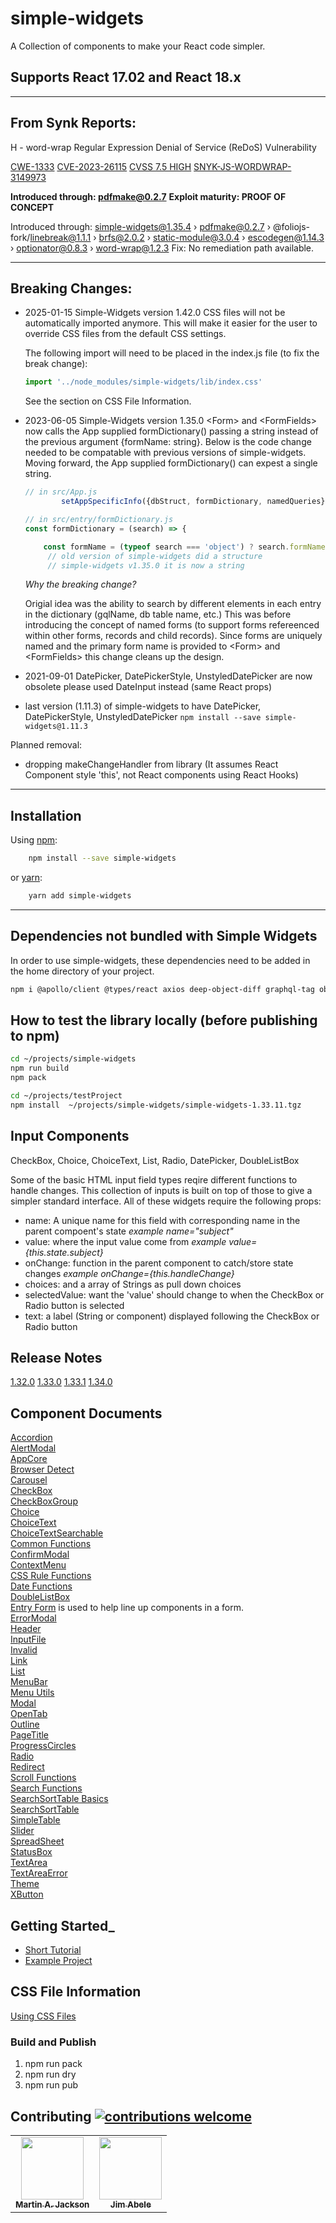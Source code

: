 # simple-widgets

A Collection of components to make your React code simpler.

## Supports React 17.02 and React 18.x

---------------------

## From Synk Reports:

H - word-wrap Regular Expression Denial of Service (ReDoS) Vulnerability

[CWE-1333](https://cwe.mitre.org/data/definitions/1333.html)
[CVE-2023-26115](https://www.cve.org/CVERecord?id=CVE-2023-26115)
[CVSS 7.5 HIGH](https://www.first.org/cvss/calculator/3.1#CVSS:3.1/AV:N/AC:L/PR:N/UI:N/S:U/C:N/I:N/A:H/E:P)
[SNYK-JS-WORDWRAP-3149973](https://app.snyk.io/vuln/SNYK-JS-WORDWRAP-3149973)

**Introduced through: pdfmake@0.2.7**
**Exploit maturity: PROOF OF CONCEPT**

Introduced through: simple-widgets@1.35.4 › pdfmake@0.2.7 › @foliojs-fork/linebreak@1.1.1 › brfs@2.0.2 › static-module@3.0.4 › escodegen@1.14.3 › optionator@0.8.3 › word-wrap@1.2.3
Fix: No remediation path available.

---------------------

## Breaking Changes:

- 2025-01-15 Simple-Widgets version 1.42.0 CSS files will not be automatically imported anymore.  This will make it easier for the user to override CSS files from the default CSS settings.

    The following import will need to be placed in the index.js file (to fix the break change):

    ```js
    import '../node_modules/simple-widgets/lib/index.css'
    ```

    See the section on CSS File Information.

- 2023-06-05 Simple-Widgets version 1.35.0  \<Form> and \<FormFields> now calls the App supplied formDictionary() passing a string
    instead of the previous argument {formName: string}. Below is the code change needed to be compatable with previous versions of simple-widgets. Moving forward, the App supplied formDictionary() can expest a single string.

    ```js
    // in src/App.js
            setAppSpecificInfo({dbStruct, formDictionary, namedQueries})

    // in src/entry/formDictionary.js
    const formDictionary = (search) => {

        const formName = (typeof search === 'object') ? search.formName : formName
         // old version of simple-widgets did a structure
         // simple-widgets v1.35.0 it is now a string
    ```

    *Why the breaking change?*

    Origial idea was the ability to search by different elements in each entry in the dictionary (gqlName, db table name, etc.)  This was before introducing the concept of named forms (to support forms refereenced within other forms, records and child records).
    Since forms are uniquely named and the primary form name is provided to \<Form> and \<FormFields> this change cleans up the design.

- 2021-09-01   DatePicker, DatePickerStyle, UnstyledDatePicker are now obsolete  please used DateInput instead (same React props)
- last version (1.11.3) of simple-widgets to have DatePicker, DatePickerStyle, UnstyledDatePicker `npm install --save simple-widgets@1.11.3`



Planned removal:

- dropping makeChangeHandler from library (It assumes React Component style 'this', not React components using React Hooks)

---------------------

## Installation

Using [npm](https://www.npmjs.com/):

```bash
    npm install --save simple-widgets
```

   or [yarn](https://yarnpkg.com/en/docs/migrating-from-npm):

```bash
    yarn add simple-widgets
```

---------------------

## Dependencies not bundled with Simple Widgets

In order to use simple-widgets, these dependencies need to be added in the home directory of your project.

```bash
npm i @apollo/client @types/react axios deep-object-diff graphql-tag object-sizeof react react-dom --save
```



## How to test the library locally (before publishing to npm)

```bash
cd ~/projects/simple-widgets
npm run build
npm pack

cd ~/projects/testProject
npm install  ~/projects/simple-widgets/simple-widgets-1.33.11.tgz

```

## Input Components

CheckBox, Choice, ChoiceText, List, Radio, DatePicker, DoubleListBox

Some of the basic HTML input field types reqire different functions to handle changes.
This collection of inputs is built on top of those to give a simpler standard interface.
All of these widgets require the following props:

- name: A unique name for this field with corresponding name in the parent compoent's state _example name="subject"_
- value: where the input value come from  _example value={this.state.subject}_
- onChange: function in the parent component to catch/store state changes _example onChange={this.handleChange}_
- choices: and a array of Strings as pull down choices
- selectedValue: want the 'value' should change to when the CheckBox or Radio button is selected
- text: a label (String or component) displayed following the CheckBox or Radio button

## Release Notes

[1.32.0](docs/releases/release_1.32.0.md)
[1.33.0](docs/releases/release_1.33.0.md)
[1.33.1](docs/releases/release_1.33.1.md)
[1.34.0](docs/releases/release_1.34.0.md)

## Component Documents

[Accordion](docs/Accordion.md)<br />
[AlertModal](docs/AlertModal.md)<br />
[AppCore](docs/AppCore.md)<br />
[Browser Detect](docs/BrowserDetect.md)<br />
[Carousel](docs/Carousel.md)<br />
[CheckBox](docs/CheckBox-Example.md)<br />
[CheckBoxGroup](docs/CheckBoxGroup.md)<br />
[Choice](docs/Choice-Example.md)<br />
[ChoiceText](docs/ChoiceText.md)<br />
[ChoiceTextSearchable](docs/ChoiceTextSearchable.md)<br />
[Common Functions](docs/Common.md)<br />
[ConfirmModal](docs/ConfirmModal.md)<br />
[ContextMenu](docs/ContextMenu.md)<br />
[CSS Rule Functions](docs/CssRuleFunct.md)<br />
[Date Functions](docs/DateFunct.md)<br />
[DoubleListBox](docs/DoubleListBox.md)<br />
[Entry Form](docs/EntryForm.md) is used to help line up components in a form.<br />
[ErrorModal](docs/ErrorModal.md)<br />
[Header](docs/Header.md)<br />
[InputFile](docs/InputFile.md)<br />
[Invalid](docs/Invalid.md)<br />
[Link](docs/MenuUtils.md)<br />
[List](docs/List.md)<br />
[MenuBar](docs/MenuBar.md)<br />
[Menu Utils](docs/MenuUtils.md)<br />
[Modal](docs/Modal.md)<br />
[OpenTab](docs/OpenTab.md)<br />
[Outline](docs/Outline.md)<br />
[PageTitle](docs/PageTitle.md)<br />
[ProgressCircles](docs/ProgressCircles.md)<br />
[Radio](docs/Radio-Example.md)<br />
[Redirect](docs/MenuUtils.md)<br />
[Scroll Functions](docs/ScrollFunctions.md)<br />
[Search Functions](docs/SearchFunct.md)<br />
[SearchSortTable Basics](docs/SearchSortTableBasics.md)<br />
[SearchSortTable](docs/SearchSortTable.md)<br />
[SimpleTable](docs/SimpleTable.md)<br />
[Slider](docs/Slider.md)<br />
[SpreadSheet](docs/SpreadSheet.md)<br />
[StatusBox](docs/StatusBox.md)<br />
[TextArea](docs/TextArea.md)<br />
[TextAreaError](docs/TextAreaError.md)<br />
[Theme](docs/Theme.md)<br />
[XButton](docs/XButton.md)<br />

## Getting Started_

- [Short Tutorial](GettingStarted.md)
- [Example Project](https://github.com/martinjackson/simple-widgets-sample)

## CSS File Information

[Using CSS Files](docs/UsingCSS.md)

### Build and Publish

1. npm run pack
2. npm run dry
3. npm run pub


## Contributing [![contributions welcome](https://img.shields.io/badge/contributions-welcome-brightgreen.svg?style=flat)](https://github.com/martinjackson/simple-widgets/issues)

<table>
<tbody>
<tr>
<td align="center">
<a href="https://streamof.info"><img src="https://avatars0.githubusercontent.com/u/7481?s=460&v=4" width="100px;"/><br /><sub><b>Martin A. Jackson</b></sub></a>
</td>
<td align="center">
<a href="https://github.com/jimabele"><img src="https://avatars1.githubusercontent.com/u/73892263?s=460&amp;u=fb1dc1c6a877bbe87db054f5570c12a6c77d627f&amp;v=4" width="100px;"/><br /><sub><b>Jim Abele</b></sub></a>
</td>
</tbody>
</table>
